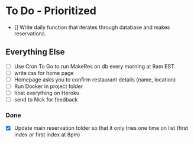 # To Do - Prioritized


- [] Write daily function that iterates through database and makes reservations. 




## Everything Else
- [ ] Use Cron To Go to run MakeRes on db every morning at 9am EST. 
- [ ] write css for home page
- [ ] Homepage asks you to confirm restaurant details (name, location)
- [ ] Run Docker in project folder
- [ ] host everything on Heroku
- [ ] send to Nick for feedback

### Done

- [X] Update main reservation folder so that it only tries one time on list (first index or first index at 8pm)